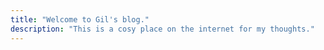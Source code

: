 ```yaml
---
title: "Welcome to Gil's blog."
description: "This is a cosy place on the internet for my thoughts."
---
```

